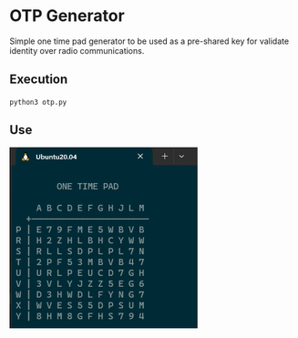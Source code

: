 # OTP Generator

Simple one time pad generator to be used as a pre-shared key for validate identity over radio communications.

## Execution
`python3 otp.py`

## Use
![](ScreenShots/ss01.png)